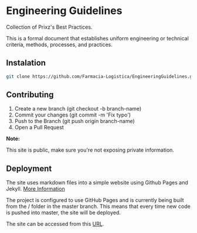 # Engineering Guidelines

Collection of Prixz's Best Practices.

This is a formal document that establishes uniform engineering or technical criteria, methods, processes, and practices.

## Instalation

```bash
git clone https://github.com/Farmacia-Logistica/EngineeringGuidelines.git && cd EngineeringGuidelines
```

## Contributing

1. Create a new branch (git checkout -b branch-name)
2. Commit your changes (git commit -m 'Fix typo')
3. Push to the Branch (git push origin branch-name)
4. Open a Pull Request

**Note:**

This site is public, make sure you're not exposing private information.

## Deployment

The site uses markdown files into a simple website using Github Pages and Jekyll. [More Information](https://nicolas-van.github.io/easy-markdown-to-github-pages/)

The project is configured to use GitHub Pages and is currently being built from the / folder in the master branch. This means that every time new code is pushed into master, the site will be deployed.

The site can be accessed from this [URL](https://farmacia-logistica.github.io/EngineeringGuidelines/).